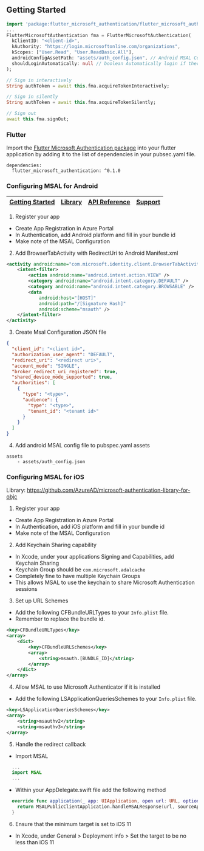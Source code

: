 ## Getting Started

```dart
import 'package:flutter_microsoft_authentication/flutter_microsoft_authentication.dart';
...
FlutterMicrosoftAuthentication fma = FlutterMicrosoftAuthentication(
  kClientID: "<client-id>",
  kAuthority: "https://login.microsoftonline.com/organizations",
  kScopes: ["User.Read", "User.ReadBasic.All"],
  androidConfigAssetPath: "assets/auth_config.json", // Android MSAL Config file
  shouldLoginAutomatically: null // boolean Automatically login if there is an active account
);

// Sign in interactively
String authToken = await this.fma.acquireTokenInteractively;

// Sign in silently
String authToken = await this.fma.acquireTokenSilently;

// Sign out
await this.fma.signOut;

```

### Flutter

Import the [Flutter Microsoft Authentication package](https://pub.dev/packages/flutter_microsoft_authentication/) into your flutter application by adding it to the list of dependencies in your pubsec.yaml file.

```
dependencies:
  flutter_microsoft_authentication: ^0.1.0
```

### Configuring MSAL for Android

| [Getting Started](https://docs.microsoft.com/azure/active-directory/develop/guidedsetups/active-directory-android)| [Library](https://github.com/AzureAD/microsoft-authentication-library-for-android) | [API Reference](http://javadoc.io/doc/com.microsoft.identity.client/msal) | [Support](README.md#community-help-and-support)
| --- | --- | --- | --- |

1) Register your app
- Create App Registration in Azure Portal
- In Authentication, add Android platform and fill in your bundle id
- Make note of the MSAL Configuration

2) Add BrowserTabActivity with RedirectUri to Android Manifest.xml
```xml
<activity android:name="com.microsoft.identity.client.BrowserTabActivity">
    <intent-filter>
        <action android:name="android.intent.action.VIEW" />
        <category android:name="android.intent.category.DEFAULT" />
        <category android:name="android.intent.category.BROWSABLE" />
        <data
            android:host="[HOST]"
            android:path="/[Signature Hash]"
            android:scheme="msauth" />
    </intent-filter>
</activity>
```

3) Create Msal Configuration JSON file
```json
{
  "client_id": "<client id>",
  "authorization_user_agent": "DEFAULT",
  "redirect_uri": "<redirect uri>",
  "account_mode": "SINGLE",
  "broker_redirect_uri_registered": true,
  "shared_device_mode_supported": true,
  "authorities": [
    {
      "type": "<type>",
      "audience": {
        "type": "<type>",
        "tenant_id": "<tenant id>"
      }
    }
  ]
}
```

4) Add android MSAL config file to pubspec.yaml assets
```
assets
    - assets/auth_config.json
```

### Configuring MSAL for iOS

Library:
https://github.com/AzureAD/microsoft-authentication-library-for-objc

1) Register your app
- Create App Registration in Azure Portal
- In Authentication, add iOS platform and fill in your bundle id
- Make note of the MSAL Configuration

2) Add Keychain Sharing capability
- In Xcode, under your applications Signing and Capabilities, add Keychain Sharing
- Keychain Group should be `com.microsoft.adalcache`
- Completely fine to have multiple Keychain Groups
- This allows MSAL to use the keychain to share Microsoft Authentication sessions

3) Set up URL Schemes
- Add the following CFBundleURLTypes to your `Info.plist` file.
- Remember to replace the bundle id.
```xml
<key>CFBundleURLTypes</key>
<array>
    <dict>
        <key>CFBundleURLSchemes</key>
        <array>
            <string>msauth.[BUNDLE_ID]</string>
        </array>
    </dict>
</array>
```

4) Allow MSAL to use Microsoft Authenticator if it is installed
- Add the following LSApplicationQueriesSchemes to your `Info.plist` file.
```xml
<key>LSApplicationQueriesSchemes</key>
<array>
	<string>msauthv2</string>
	<string>msauthv3</string>
</array>
```

5) Handle the redirect callback
- Import MSAL
```swift
  ...
  import MSAL
  ...
```

- Within your AppDelegate.swift file add the following method

```swift
  override func application(_ app: UIApplication, open url: URL, options: [UIApplication.OpenURLOptionsKey : Any] = [:]) -> Bool {
    return MSALPublicClientApplication.handleMSALResponse(url, sourceApplication: options[UIApplication.OpenURLOptionsKey.sourceApplication] as? String)
  }
```

6) Ensure that the minimum target is set to iOS 11
- In Xcode, under General > Deployment info > Set the target to be no less than iOS 11
